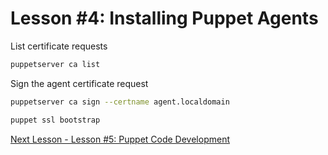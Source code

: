# Lesson #4: Installing Puppet Agents

List certificate requests

```bash
puppetserver ca list
```


Sign the agent certificate request

```bash
puppetserver ca sign --certname agent.localdomain
```


```bash
puppet ssl bootstrap
```


[Next Lesson - Lesson #5: Puppet Code Development](./05-puppet-code-development.md)
